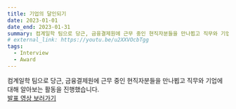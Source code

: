 ```yaml
---
title: 기업의 달인되기
date: 2023-01-01
date_end: 2023-01-31
summary: 컴계일학 팀으로 당근, 금융결제원에 근무 중인 현직자분들을 만나뵙고 직무와 기업에 대해 알아보는 활동을 진행했습니다.
# external_link: https://youtu.be/u2XXVOcbTgg
tags:
  - Interview
  - Award
---
```

컴계일학 팀으로 당근, 금융결제원에 근무 중인 현직자분들을 만나뵙고 직무와 기업에 대해 알아보는 활동을 진행했습니다.  
[발표 영상 보러가기](https://youtu.be/u2XXVOcbTgg)